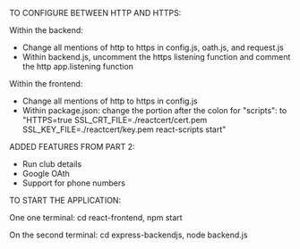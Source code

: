 TO CONFIGURE BETWEEN HTTP AND HTTPS:

Within the backend: 
- Change all mentions of http to https in config.js, oath.js, and request.js
- Within backend.js, uncomment the https listening function and comment the http app.listening function

Within the frontend:
- Change all mentions of http to https in config.js
- Within package.json: change the portion after the colon for "scripts": to "HTTPS=true SSL_CRT_FILE=./reactcert/cert.pem SSL_KEY_FILE=./reactcert/key.pem react-scripts start"

ADDED FEATURES FROM PART 2:
- Run club details
- Google OAth
- Support for phone numbers

TO START THE APPLICATION:

One one terminal:
cd react-frontend, 
npm start

On the second terminal:
cd express-backendjs, 
node backend.js
